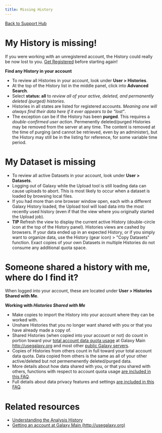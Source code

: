 ```yaml
---
title: Missing History
---
```

[Back to Support Hub](http://wiki.galaxyproject.org/support/)

# My History is missing!

If you were working with an unregistered account, the History could really be now lost to you. [Get Registered](/support/account) before starting again!

**Find any History in your account**

 * To review all Histories in your account, look under **User > Histories**.
 * At the top of the History list in the middle panel, click into **Advanced Search**.
 * Select **status: all** to _review all of your active, deleted, and permanently deleted (purged) histories_.
 * Histories in all states are listed for registered accounts. _Meaning one will always find their data here if it ever appears to be "lost"_.
 * The exception can be if the History has been **purged**. This requires a _double-confirmed user action_. Permenently deleted/purged Histories may be removed from the server at any time. The content is removed at the time of purging (and cannot be retrieved, even by an administer), but the History may still be in the listing for reference, for some variable time period.
 
# My Dataset is missing

 * To review all active Datasets in your account, look under **User > Datasets**.
 * Logging out of Galaxy while the Upload tool is still loading data can cause uploads to abort. This is most likely to occur when a dataset is loaded by browsing local files.
 * If you had more than one browser window open, each with a different Galaxy History loaded, the Upload tool will load data into the most recently used history (even if that the view where you originally started the Upload job). 
 * **TIP** Refresh the view to display the current active History (double-circle icon at the top of the History panel). Histories views are cashed by browsers. If your data ended up in an expected History, or if you simply want to organize data, use the History (gear icon) > "Copy Datasets" function. Exact copies of your own Datasets in multiple Histories do not consume any additional quota space.
        
# Someone shared a history with me, where do I find it?

When logged into your account, these are located under **User > Histories Shared with Me**.

**Working with _Histories Shared with Me_**

 * Make copies to import the History into your account where they can be worked with.
 * Unshare Histories that you no longer want shared with you or that you have already made a copy of.
 * Shared Histories (when copied into your account or not) do count in portion toward your [total account data quota usage](/support/account-quotas/) at Galaxy Main http://usegalaxy.org and most other [public Galaxy servers](/use).
 * Copies of Histories from others count in full toward your total account data quota. Data copied from others is the same as all of your other active/deleted but not permemenently deleted/purged data.
 * More details about how data shared with you, or that you shared with others, functions with respect to account quota usage [are included in this FAQ](/support/account-quotas/#find-histories-that-have-been-shared-with-you-and-unshare-those-not-needed).
 * Full details about data privacy features and settings [are included in this FAQ](/learn/privacy-features/).
        
# Related resources

 * [Understanding the Analysis History](/tutorials/histories/)
 * [Getting an account at Galaxy Main (http://usegalaxy.org)](/support/account)
